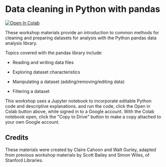 # Data cleaning in Python with pandas

[![Open In Colab](https://colab.research.google.com/assets/colab-badge.svg)](https://colab.research.google.com/github/ncsu-libraries-data-vis/data-cleaning-in-python-with-pandas/blob/main/Data_Cleaning_in_Python_with_pandas.ipynb)

These workshop materials provide an introduction to common methods for cleaning and preparing datasets for analysis with the Python pandas data analysis library.

Topics covered with the pandas library include:

- Reading and writing data files

- Exploring dataset characteristics

- Manipulating a dataset (adding/removing/editing data)

- Filtering a dataset

This workshop uses a Jupyter notebook to incorporate editable Python code and descriptive explanations. and run the code, click the Open in Colab button above, while signed in to a Google account. With the Colab notebook open, click the "Copy to Drive" button to make a copy attached to your own Google account.

## Credits

These materials were created by Claire Cahoon and Walt Gurley, adapted from previous workshop materials by Scott Bailey and Simon Wiles, of Stanford Libraries.
